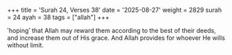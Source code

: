 +++
title = 'Surah 24, Verses 38'
date = '2025-08-27'
weight = 2829
surah = 24
ayah = 38
tags = ["allah"]
+++

˹hoping˺ that Allah may reward them according to the best of their deeds, and increase them out of His grace. And Allah provides for whoever He wills without limit.